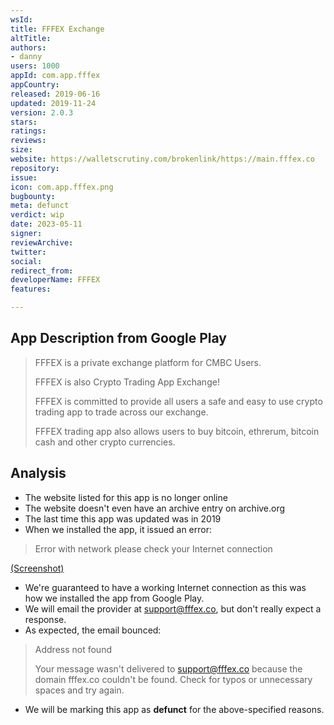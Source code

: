 ```yaml
---
wsId: 
title: FFFEX Exchange
altTitle: 
authors:
- danny
users: 1000
appId: com.app.fffex
appCountry: 
released: 2019-06-16
updated: 2019-11-24
version: 2.0.3
stars: 
ratings: 
reviews: 
size: 
website: https://walletscrutiny.com/brokenlink/https://main.fffex.co
repository: 
issue: 
icon: com.app.fffex.png
bugbounty: 
meta: defunct
verdict: wip
date: 2023-05-11
signer: 
reviewArchive: 
twitter: 
social: 
redirect_from: 
developerName: FFFEX
features: 

---
```


## App Description from Google Play 

> FFFEX is a private exchange platform for CMBC Users.
> 
> FFFEX is also Crypto Trading App Exchange!
>
> FFFEX is committed to provide all users a safe and easy to use crypto trading app to trade across our exchange.
>
> FFFEX trading app also allows users to buy bitcoin, ethrerum, bitcoin cash and other crypto currencies.

## Analysis 

- The website listed for this app is no longer online 
- The website doesn't even have an archive entry on archive.org 
- The last time this app was updated was in 2019 
- When we installed the app, it issued an error: 

> Error with network please check your Internet connection

[(Screenshot)](https://twitter.com/BitcoinWalletz/status/1656482355912245248)
- We're guaranteed to have a working Internet connection as this was how we installed the app from Google Play. 
- We will email the provider at support@fffex.co, but don't really expect a response.
- As expected, the email bounced:

> Address not found
>
> Your message wasn't delivered to support@fffex.co because the domain fffex.co couldn't be found. Check for typos or unnecessary spaces and try again.

- We will be marking this app as **defunct** for the above-specified reasons.